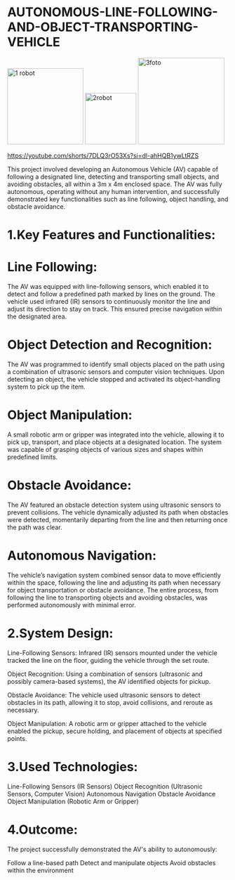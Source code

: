 # AUTONOMOUS-LINE-FOLLOWING-AND-OBJECT-TRANSPORTING-VEHICLE
<img width="173" alt="1 robot" src="https://github.com/user-attachments/assets/fae048df-3f2d-44ec-a959-56701f959bd9">
<img width="117" alt="2robot " src="https://github.com/user-attachments/assets/8a9d77f5-2b4a-46ba-adb6-7ae4ee5cfcee">
<img width="197" alt="3foto" src="https://github.com/user-attachments/assets/49f4882a-cef5-4a2e-99fa-0323ee1be7dd">

https://youtube.com/shorts/7DLQ3rO53Xs?si=dl-ahHQB1ywLtRZS

This project involved developing an Autonomous Vehicle (AV) capable of following a designated line, detecting and transporting small objects, and avoiding obstacles, all within a 3m x 4m enclosed space. The AV was fully autonomous, operating without any human intervention, and successfully demonstrated key functionalities such as line following, object handling, and obstacle avoidance.

# 1.Key Features and Functionalities:
# Line Following:

The AV was equipped with line-following sensors, which enabled it to detect and follow a predefined path marked by lines on the ground.
The vehicle used infrared (IR) sensors to continuously monitor the line and adjust its direction to stay on track. This ensured precise navigation within the designated area.
# Object Detection and Recognition:
The AV was programmed to identify small objects placed on the path using a combination of ultrasonic sensors and computer vision techniques.
Upon detecting an object, the vehicle stopped and activated its object-handling system to pick up the item.
# Object Manipulation:
A small robotic arm or gripper was integrated into the vehicle, allowing it to pick up, transport, and place objects at a designated location.
The system was capable of grasping objects of various sizes and shapes within predefined limits.
# Obstacle Avoidance:
The AV featured an obstacle detection system using ultrasonic sensors to prevent collisions.
The vehicle dynamically adjusted its path when obstacles were detected, momentarily departing from the line and then returning once the path was clear.
# Autonomous Navigation:
The vehicle’s navigation system combined sensor data to move efficiently within the space, following the line and adjusting its path when necessary for object transportation or obstacle avoidance.
The entire process, from following the line to transporting objects and avoiding obstacles, was performed autonomously with minimal error.

# 2.System Design:
Line-Following Sensors: Infrared (IR) sensors mounted under the vehicle tracked the line on the floor, guiding the vehicle through the set route.

Object Recognition: Using a combination of sensors (ultrasonic and possibly camera-based systems), the AV identified objects for pickup.

Obstacle Avoidance: The vehicle used ultrasonic sensors to detect obstacles in its path, allowing it to stop, avoid collisions, and reroute as necessary.

Object Manipulation: A robotic arm or gripper attached to the vehicle enabled the pickup, secure holding, and placement of objects at specified points.

# 3.Used Technologies:
Line-Following Sensors (IR Sensors)
Object Recognition (Ultrasonic Sensors, Computer Vision)
Autonomous Navigation
Obstacle Avoidance
Object Manipulation (Robotic Arm or Gripper)
# 4.Outcome:
The project successfully demonstrated the AV's ability to autonomously:

Follow a line-based path
Detect and manipulate objects
Avoid obstacles within the environment

